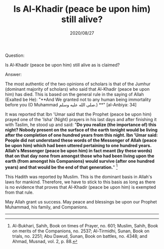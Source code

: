 ﻿---
layout: post
title: "Is Al-Khadir (peace be upon him) still alive?"
publisher: "alsalafiyyah@icloud.com"
source: "Fatawa Al-Lajnah Ad-Da'imah no. 5513-2"
hijri: Muharram 8, 1442 AH
date: 2020/08/27
category: ["prophets"]
shaykhs: 
 - Shaykh Abdul-Aziz Bin Baz
 - Shaykh Abdul-Razzaq al-Afify
 - Shaykh Abdullah ibn Ghudayyan
 - Shaykh Abdullah ibn Qa'ud
---

Question: 

 Is Al-Khadir (peace be upon him) still alive as is claimed?

Answer:

The most authentic of the two opinions of scholars is that of the Jumhur (dominant majority of scholars) who said that Al-Khadir (peace be upon him) has died. This is based on the general rule in the saying of Allah (Exalted be He): "**And We granted not to any human being immortality before you (O Muhammad صلى الله عليه وسلم.) **" [al-Anbiya: 34]

It was reported that Ibn 'Umar said that the Prophet (peace be upon him) prayed one of the 'Isha' (Night) prayers in his last days and after finishing it with Taslim, he stood up and said: "**Do you realize (the importance of) this night? Nobody present on the surface of the earth tonight would be living after the completion of one hundred years from this night. Ibn 'Umar said: People did not understand these words of the Messenger of Allah (peace be upon him) which had been uttered pertaining to one hundred years. Allah's Messenger (peace be upon him) in fact meant (by these words) that on that day none from amongst those who had been living upon the earth (from amongst his Companions) would survive (after one hundred years) and that would be the end of that generation.**" [^1] 

This Hadith was reported by Muslim. This is the dominant basis in Allah's laws for mankind. Therefore, we have to stick to this basis as long as there is no evidence that proves that Al-Khadir (peace be upon him) is exempted from that rule.

May Allah grant us success. May peace and blessings be upon our Prophet Muhammad, his family, and Companions.

---
[^1]: Al-Bukhari, Sahih, Book on times of Prayer, no. 601; Muslim, Sahih, Book on merits of the Companions, no. 2537; Al-Tirmidhi, Sunan, Book on trials, no. 2251; Abu Dawud, Sunan, Book on battles, no. 4348; and Ahmad, Musnad, vol. 2, p. 88.